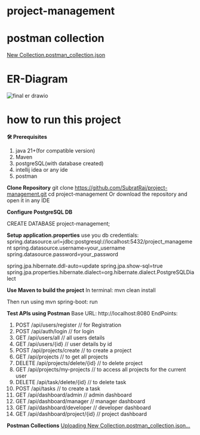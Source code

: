 # project-management

# postman collection
[New Collection.postman_collection.json](https://github.com/user-attachments/files/20747063/New.Collection.postman_collection.json)

# ER-Diagram
![final er drawio](https://github.com/user-attachments/assets/bf7bde79-12cc-4d7d-9600-c401338e853f)




# how to run this project
__🛠️ Prerequisites__
1. java 21+(for compatible version)
2. Maven
3. postgreSQL(with database created)
4. intellij idea or any ide
5. postman

__Clone Repository__
git clone https://github.com/SubratRai/project-management.git
cd project-management
Or download the repository and open it in any IDE

__Configure PostgreSQL DB__

CREATE DATABASE project-management;

__Setup application.properties__
use you db credentials:
spring.datasource.url=jdbc:postgresql://localhost:5432/project_management
spring.datasource.username=your_username
spring.datasource.password=your_password

spring.jpa.hibernate.ddl-auto=update
spring.jpa.show-sql=true
spring.jpa.properties.hibernate.dialect=org.hibernate.dialect.PostgreSQLDialect


__Use Maven to build the project__
In terminal: mvn clean install

Then run using mvn spring-boot: run

__Test APIs using Postman__
Base URL: http://localhost:8080
EndPoints:
1. POST    /api/users/register           // for Registration    
2. POST    /api/auth/login               // for login    
3. GET     /api/users/all                // all users details   
4. GET     /api/users/{id}               // user details by id   
5. POST    /api/projects/create          // to create a project   
6. GET     /api/projects                 // to get all projects   
7. DELETE  /api/projects/delete/{id}     // to delete project   
8. GET     /api/projects/my-projects     // to access all projects for the current user   
9. DELETE  /api/task/delete/{id}         // to delete task   
10. POST    /api/tasks                    // to create a task   
11. GET     /api/dashboard/admin          // admin dashboard   
12. GET     /api/dashboard/manager        // manager dashboard   
13. GET     /api/dashboard/developer      // developer dashboard   
14. GET     /api/dashboard/project/{id}   // project dashboard   


__Postman Collections__
[Uploading New Collection.postman_collection.json…]()

